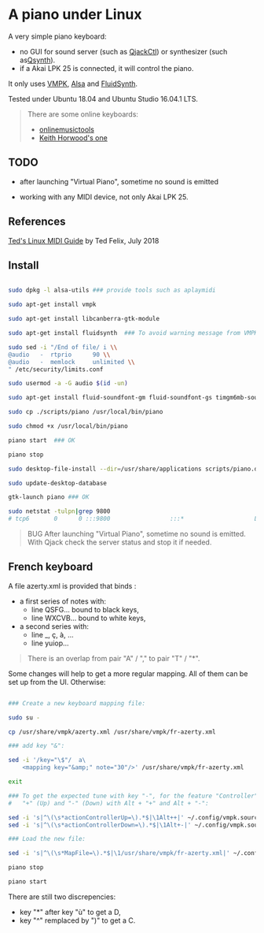 # A piano under Linux

A very simple piano keyboard:
- no GUI for sound server (such as [QjackCtl](https://qjackctl.sourceforge.io/)) or synthesizer (such as[Qsynth](https://qsynth.sourceforge.io/qsynth-index.html)).
- if a Akai LPK 25 is connected, it will control the piano.

It only uses [VMPK](), [Alsa](http://www.alsa-project.org) and [FluidSynth](http://www.fluidsynth.org/).

Tested under Ubuntu 18.04 and Ubuntu Studio 16.04.1 LTS.

>There are some online keyboards:  
>* [onlinemusictools](https://www.onlinemusictools.com/kb/)
>* [Keith Horwood's one](https://keithwhor.com/music/)

## TODO

* after launching "Virtual Piano", sometime no sound is emitted

* working with any MIDI device, not only Akai LPK 25.

## References

[Ted's Linux MIDI Guide](http://tedfelix.com/linux/linux-midi.html) by Ted Felix, July 2018 

## Install

```bash

sudo dpkg -l alsa-utils ### provide tools such as aplaymidi

sudo apt-get install vmpk 

sudo apt-get install libcanberra-gtk-module

sudo apt-get install fluidsynth  ### To avoid warning message from VMPK

sudo sed -i "/End of file/ i \\
@audio   -  rtprio      90 \\
@audio   -  memlock     unlimited \\
" /etc/security/limits.conf

sudo usermod -a -G audio $(id -un)

sudo apt-get install fluid-soundfont-gm fluid-soundfont-gs timgm6mb-soundfont

sudo cp ./scripts/piano /usr/local/bin/piano

sudo chmod +x /usr/local/bin/piano

piano start  ### OK

piano stop

sudo desktop-file-install --dir=/usr/share/applications scripts/piano.desktop

sudo update-desktop-database

gtk-launch piano ### OK

sudo netstat -tulpn|grep 9800
# tcp6       0      0 :::9800                 :::*                    LISTEN      20345/fluidsynth    


```

> BUG After launching "Virtual Piano", sometime no sound is emitted. With Qjack check the server status and stop it if needed.

## French keyboard

A file azerty.xml is provided that binds :
- a first series of notes with:
    - line QSFG... bound to black keys,
    - line WXCVB... bound to white keys,
- a second series with:
    - line _, ç, à, ...
    - line yuiop...
    
> There is an overlap from pair "A" / "," to pair "T" / "*". 

Some changes will help to get a more regular mapping. All of them can be set up from the UI. Otherwise:

```bash

### Create a new keyboard mapping file:

sudo su -

cp /usr/share/vmpk/azerty.xml /usr/share/vmpk/fr-azerty.xml

### add key "&":

sed -i '/key="\$"/  a\
    <mapping key="&amp;" note="30"/>' /usr/share/vmpk/fr-azerty.xml

exit

### To get the expected tune with key "-", for the feature "Controller", replace
#   "+" (Up) and "-" (Down) with Alt + "+" and Alt + "-":

sed -i 's|^\(\s*actionControllerUp=\).*$|\1Alt++|' ~/.config/vmpk.sourceforge.net/"Virtual MIDI Piano Keyboard.conf"
sed -i 's|^\(\s*actionControllerDown=\).*$|\1Alt+-|' ~/.config/vmpk.sourceforge.net/"Virtual MIDI Piano Keyboard.conf"

### Load the new file:

sed -i 's|^\(\s*MapFile=\).*$|\1/usr/share/vmpk/fr-azerty.xml|' ~/.config/vmpk.sourceforge.net/"Virtual MIDI Piano Keyboard.conf"

piano stop

piano start

```

There are still two discrepencies:
- key "*" after key "ù" to get a D,
- key "^" remplaced by ")" to get a C.
  